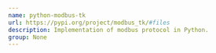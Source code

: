 ```yaml
---
name: python-modbus-tk
url: https://pypi.org/project/modbus_tk/#files
description: Implementation of modbus protocol in Python.
group: None
---
```

